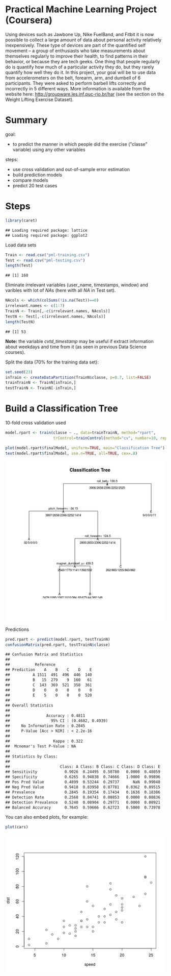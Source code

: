 Practical Machine Learning Project (Coursera)
========================================================

Using devices such as Jawbone Up, Nike FuelBand, and Fitbit it is now possible to collect a large amount of data about personal activity relatively inexpensively. These type of devices are part of the quantified self movement – a group of enthusiasts who take measurements about themselves regularly to improve their health, to find patterns in their behavior, or because they are tech geeks. One thing that people regularly do is quantify how much of a particular activity they do, but they rarely quantify how well they do it. In this project, your goal will be to use data from accelerometers on the belt, forearm, arm, and dumbell of 6 participants. They were asked to perform barbell lifts correctly and incorrectly in 5 different ways. More information is available from the website here: http://groupware.les.inf.puc-rio.br/har (see the section on the Weight Lifting Exercise Dataset). 

# Summary

goal: 
- to predict the manner in which people did the exercise ("classe" variable) using any other variables  

steps:
- use cross validation and out-of-sample error estimation
- build prediction models
- compare models
- predict 20 test cases

# Steps

```r
library(caret)
```

```
## Loading required package: lattice
## Loading required package: ggplot2
```

Load data sets

```r
Train <- read.csv("pml-training.csv")
Test <- read.csv("pml-testing.csv")
length(Test)
```

```
## [1] 160
```

Eliminate irrelevant variables (user_name, timestamps, window) and varibles with lot of *NA*s (here with all *NA* in Test set).

```r
NAcols <- which(colSums(!is.na(Test))==0)
irrelevant.names <- c(1:7)
TrainN <- Train[,-c(irrelevant.names, NAcols)]
TestN <- Test[,-c(irrelevant.names, NAcols)]
length(TestN)
```

```
## [1] 53
```
**Note:** the variable *cvtd_timestamp* may be useful if extract information about weekdays and time from it (as seen in previous Data Science courses).


Split the data  (70% for the training data set):

```r
set.seed(23)
inTrain <- createDataPartition(TrainN$classe, p=0.7, list=FALSE)
trainTrainN <- TrainN[inTrain,]
testTrainN <- TrainN[-inTrain,]
```



# Build a Classification Tree

10-fold cross validation used

```r
model.rpart <- train(classe ~ ., data=trainTrainN, method="rpart", 
                     trControl=trainControl(method="cv", number=10, repeats=2))
```

```r
plot(model.rpart$finalModel, uniform=TRUE, main="Classification Tree")
text(model.rpart$finalModel, use.n=TRUE, all=TRUE, cex=.8)
```

![plot of chunk unnamed-chunk-6](figure/unnamed-chunk-6-1.png) 

Predictions

```r
pred.rpart <- predict(model.rpart, testTrainN)
confusionMatrix(pred.rpart, testTrainN$classe)
```

```
## Confusion Matrix and Statistics
## 
##           Reference
## Prediction    A    B    C    D    E
##          A 1511  491  496  446  140
##          B   15  279    9  160   61
##          C  143  369  521  358  361
##          D    0    0    0    0    0
##          E    5    0    0    0  520
## 
## Overall Statistics
##                                           
##                Accuracy : 0.4811          
##                  95% CI : (0.4682, 0.4939)
##     No Information Rate : 0.2845          
##     P-Value [Acc > NIR] : < 2.2e-16       
##                                           
##                   Kappa : 0.322           
##  Mcnemar's Test P-Value : NA              
## 
## Statistics by Class:
## 
##                      Class: A Class: B Class: C Class: D Class: E
## Sensitivity            0.9026  0.24495  0.50780   0.0000  0.48059
## Specificity            0.6265  0.94838  0.74666   1.0000  0.99896
## Pos Pred Value         0.4899  0.53244  0.29737      NaN  0.99048
## Neg Pred Value         0.9418  0.83958  0.87781   0.8362  0.89515
## Prevalence             0.2845  0.19354  0.17434   0.1638  0.18386
## Detection Rate         0.2568  0.04741  0.08853   0.0000  0.08836
## Detection Prevalence   0.5240  0.08904  0.29771   0.0000  0.08921
## Balanced Accuracy      0.7645  0.59666  0.62723   0.5000  0.73978
```


You can also embed plots, for example:


```r
plot(cars)
```

![plot of chunk unnamed-chunk-8](figure/unnamed-chunk-8-1.png) 

